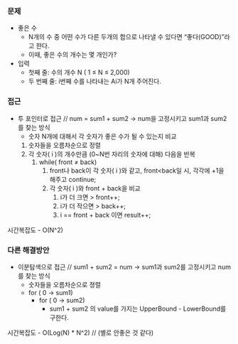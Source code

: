 ### 문제

- 좋은 수
    - N개의 수 중 어떤 수가 다른 두개의 합으로 나타낼 수 있다면 “좋다(GOOD)”라고 한다.
    - 이때, 좋은 수의 개수는 몇 개인가?
- 입력
    - 첫째 줄: 수의 개수 N ( 1 ≤ N ≤ 2,000)
    - 두 번째 줄: i번째 수를 나타내는 Ai가 N개 주어진다.

### 접근

- 투 포인터로 접근  // num = sum1 + sum2 → num을 고정시키고 sum1과 sum2를 찾는 방식
    - 숫자 N개에 대해서 각 숫자가 좋은 수가 될 수 있는지 비교
    1. 숫자들을 오름차순으로 정렬
    2. 각 숫자( i )의 개수만큼 (0~N번 자리의 숫자에 대해) 다음을 반복
        1. while( front ≠ back)
            1. front나 back이 각 숫자( i )와 같고, front<back일 시, 각각에 +1을 해주고 continue;
            2. 각 숫자( i )와 front + back을  비교
                1. i가 더 크면 > front++;
                2. i가 더 작으면 > back++;
                3. i == front + back 이면 result++;

시간복잡도 - O(N^2)

### 다른 해결방안

- 이분탐색으로 접근 // sum1 + sum2 = num → sum1과 sum2를 고정시키고 num를 찾는 방식
    - 숫자들을 오름차순으로 졍렬
    - for ( 0 → sum1)
        - for ( 0 → sum2)
            - sum1 + sum2 의 value를 가지는  UpperBound - LowerBound를 구한다.

시간복잡도 - O(Log(N) * N^2)  // (별로 안좋은 것 같다)
